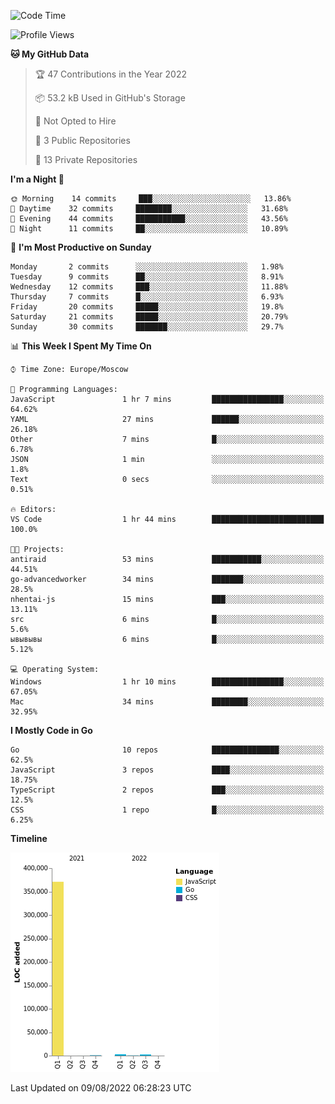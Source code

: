<!--START_SECTION:waka-->
![Code Time](http://img.shields.io/badge/Code%20Time-398%20hrs%2055%20mins-blue)

![Profile Views](http://img.shields.io/badge/Profile%20Views-0-blue)

**🐱 My GitHub Data** 

> 🏆 47 Contributions in the Year 2022
 > 
> 📦 53.2 kB Used in GitHub's Storage 
 > 
> 🚫 Not Opted to Hire
 > 
> 📜 3 Public Repositories 
 > 
> 🔑 13 Private Repositories  
 > 
**I'm a Night 🦉** 

```text
🌞 Morning    14 commits     ███░░░░░░░░░░░░░░░░░░░░░░   13.86% 
🌆 Daytime    32 commits     ████████░░░░░░░░░░░░░░░░░   31.68% 
🌃 Evening    44 commits     ███████████░░░░░░░░░░░░░░   43.56% 
🌙 Night      11 commits     ██░░░░░░░░░░░░░░░░░░░░░░░   10.89%

```
📅 **I'm Most Productive on Sunday** 

```text
Monday       2 commits      ░░░░░░░░░░░░░░░░░░░░░░░░░   1.98% 
Tuesday      9 commits      ██░░░░░░░░░░░░░░░░░░░░░░░   8.91% 
Wednesday    12 commits     ███░░░░░░░░░░░░░░░░░░░░░░   11.88% 
Thursday     7 commits      █░░░░░░░░░░░░░░░░░░░░░░░░   6.93% 
Friday       20 commits     █████░░░░░░░░░░░░░░░░░░░░   19.8% 
Saturday     21 commits     █████░░░░░░░░░░░░░░░░░░░░   20.79% 
Sunday       30 commits     ███████░░░░░░░░░░░░░░░░░░   29.7%

```


📊 **This Week I Spent My Time On** 

```text
⌚︎ Time Zone: Europe/Moscow

💬 Programming Languages: 
JavaScript               1 hr 7 mins         ████████████████░░░░░░░░░   64.62% 
YAML                     27 mins             ██████░░░░░░░░░░░░░░░░░░░   26.18% 
Other                    7 mins              █░░░░░░░░░░░░░░░░░░░░░░░░   6.78% 
JSON                     1 min               ░░░░░░░░░░░░░░░░░░░░░░░░░   1.8% 
Text                     0 secs              ░░░░░░░░░░░░░░░░░░░░░░░░░   0.51%

🔥 Editors: 
VS Code                  1 hr 44 mins        █████████████████████████   100.0%

🐱‍💻 Projects: 
antiraid                 53 mins             ███████████░░░░░░░░░░░░░░   44.51% 
go-advancedworker        34 mins             ███████░░░░░░░░░░░░░░░░░░   28.5% 
nhentai-js               15 mins             ███░░░░░░░░░░░░░░░░░░░░░░   13.11% 
src                      6 mins              █░░░░░░░░░░░░░░░░░░░░░░░░   5.6% 
ывывывы                  6 mins              █░░░░░░░░░░░░░░░░░░░░░░░░   5.12%

💻 Operating System: 
Windows                  1 hr 10 mins        ████████████████░░░░░░░░░   67.05% 
Mac                      34 mins             ████████░░░░░░░░░░░░░░░░░   32.95%

```

**I Mostly Code in Go** 

```text
Go                       10 repos            ███████████████░░░░░░░░░░   62.5% 
JavaScript               3 repos             ████░░░░░░░░░░░░░░░░░░░░░   18.75% 
TypeScript               2 repos             ███░░░░░░░░░░░░░░░░░░░░░░   12.5% 
CSS                      1 repo              █░░░░░░░░░░░░░░░░░░░░░░░░   6.25%

```


**Timeline**

![Chart not found](https://raw.githubusercontent.com/jeezft/jeezft/main/charts/bar_graph.png) 


 Last Updated on 09/08/2022 06:28:23 UTC
<!--END_SECTION:waka-->
